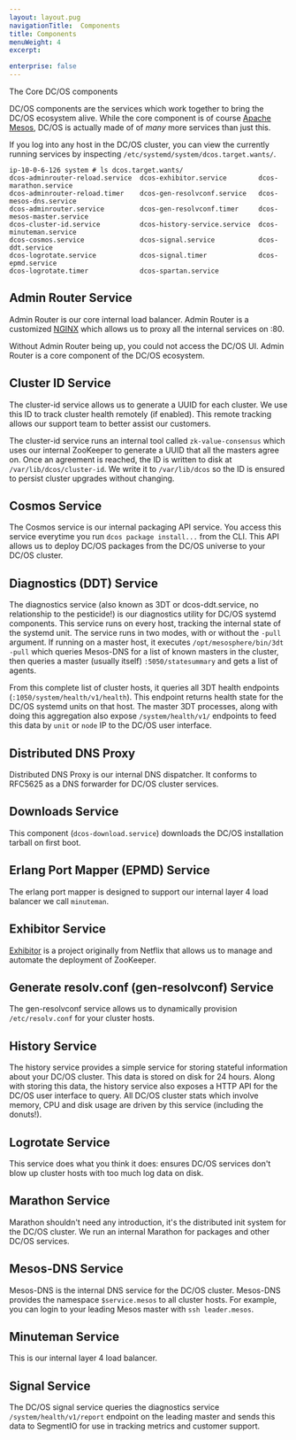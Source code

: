 ```yaml
---
layout: layout.pug
navigationTitle:  Components
title: Components
menuWeight: 4
excerpt:

enterprise: false
---
```


<!-- This source repo for this topic is https://github.com/dcos/dcos-docs -->


The Core DC/OS components
<!--more-->
DC/OS components are the services which work together to bring the DC/OS ecosystem alive. While the core component is of course [Apache Mesos](http://mesos.apache.org/), DC/OS is actually made of of *many* more services than just this.

If you log into any host in the DC/OS cluster, you can view the currently running services by inspecting `/etc/systemd/system/dcos.target.wants/`.

```
ip-10-0-6-126 system # ls dcos.target.wants/
dcos-adminrouter-reload.service  dcos-exhibitor.service        dcos-marathon.service
dcos-adminrouter-reload.timer    dcos-gen-resolvconf.service   dcos-mesos-dns.service
dcos-adminrouter.service         dcos-gen-resolvconf.timer     dcos-mesos-master.service
dcos-cluster-id.service          dcos-history-service.service  dcos-minuteman.service
dcos-cosmos.service              dcos-signal.service           dcos-ddt.service
dcos-logrotate.service           dcos-signal.timer             dcos-epmd.service
dcos-logrotate.timer             dcos-spartan.service
```

## Admin Router Service
Admin Router is our core internal load balancer. Admin Router is a customized [NGINX](https://www.nginx.com/resources/wiki/) which allows us to proxy all the internal services on :80.

Without Admin Router being up, you could not access the DC/OS UI. Admin Router is a core component of the DC/OS ecosystem.


## Cluster ID Service
The cluster-id service allows us to generate a UUID for each cluster. We use this ID to track cluster health remotely (if enabled). This remote tracking allows our support team to better assist our customers.

The cluster-id service runs an internal tool called `zk-value-consensus` which uses our internal ZooKeeper to generate a UUID that all the masters agree on. Once an agreement is reached, the ID is written to disk at `/var/lib/dcos/cluster-id`. We write it to `/var/lib/dcos` so the ID is ensured to persist cluster upgrades without changing.


## Cosmos Service
The Cosmos service is our internal packaging API service. You access this service everytime you run `dcos package install...` from the CLI. This API allows us to deploy DC/OS packages from the DC/OS universe to your DC/OS cluster.


## Diagnostics (DDT) Service
The diagnostics service (also known as 3DT or dcos-ddt.service, no relationship to the pesticide!) is our diagnostics utility for DC/OS systemd components. This service runs on every host, tracking the internal state of the systemd unit. The service runs in two modes, with or without the `-pull` argument. If running on a master host, it executes `/opt/mesosphere/bin/3dt -pull` which queries Mesos-DNS for a list of known masters in the cluster, then queries a master (usually itself) `:5050/statesummary` and gets a list of agents.

From this complete list of cluster hosts, it queries all 3DT health endpoints (`:1050/system/health/v1/health`). This endpoint returns health state for the DC/OS systemd units on that host. The master 3DT processes, along with doing this aggregation also expose `/system/health/v1/` endpoints to feed this data by `unit` or `node` IP to the DC/OS user interface.


## Distributed DNS Proxy
Distributed DNS Proxy is our internal DNS dispatcher. It conforms to RFC5625 as a DNS forwarder for DC/OS cluster services.

## Downloads Service
This component (`dcos-download.service`) downloads the DC/OS installation tarball on first boot.

## Erlang Port Mapper (EPMD) Service
The erlang port mapper is designed to support our internal layer 4 load balancer we call `minuteman`.


## Exhibitor Service
[Exhibitor](https://github.com/soabase/exhibitor) is a project originally from Netflix that allows us to manage and automate the deployment of ZooKeeper.


## Generate resolv.conf (gen-resolvconf) Service
The gen-resolvconf service allows us to dynamically provision `/etc/resolv.conf` for your cluster hosts.


## History Service
The history service provides a simple service for storing stateful information about your DC/OS cluster. This data is stored on disk for 24 hours. Along with storing this data, the history service also exposes a HTTP API for the DC/OS user interface to query. All DC/OS cluster stats which involve memory, CPU and disk usage are driven by this service (including the donuts!).


## Logrotate Service
This service does what you think it does: ensures DC/OS services don't blow up cluster hosts with too much log data on disk.


## Marathon Service
Marathon shouldn't need any introduction, it's the distributed init system for the DC/OS cluster. We run an internal Marathon for packages and other DC/OS services.


## Mesos-DNS Service
Mesos-DNS is the internal DNS service for the DC/OS cluster. Mesos-DNS provides the namespace `$service.mesos` to all cluster hosts. For example, you can login to your leading Mesos master with `ssh leader.mesos`.


## Minuteman Service
This is our internal layer 4 load balancer.


## Signal Service
The DC/OS signal service queries the diagnostics service `/system/health/v1/report` endpoint on the leading master and sends this data to SegmentIO for use in tracking metrics and customer support.
